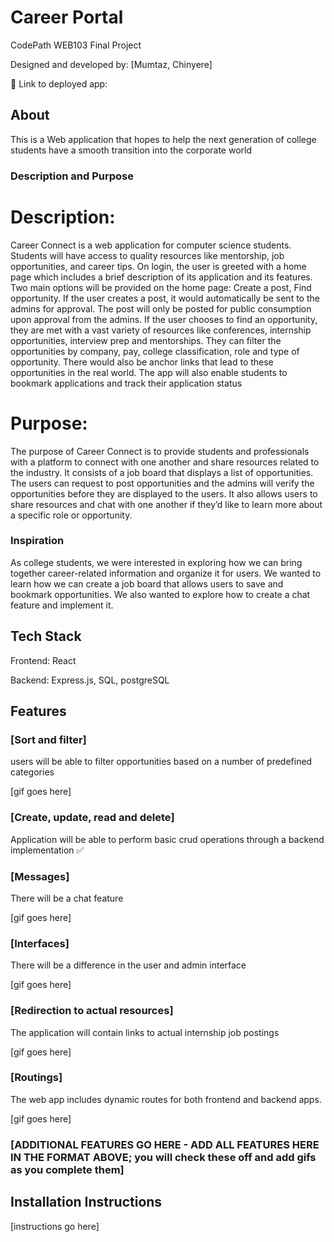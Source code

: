 # Career Portal

CodePath WEB103 Final Project

Designed and developed by: [Mumtaz, Chinyere]

🔗 Link to deployed app:

## About
This is a Web application that hopes to help the next generation of college students have a smooth transition into the corporate world

### Description and Purpose
# Description:
Career Connect is a web application for computer science students. Students will have access to quality resources like mentorship, job opportunities, and career tips.
On login, the user is greeted with a home page which includes a brief description of its application and its features. Two main options will be provided on the home page: Create a post, Find opportunity.
If the user creates a post, it would automatically be sent to the admins for approval. The post will only be posted for public consumption upon approval from the admins.
If the user chooses to find an opportunity, they are met with a vast variety of resources like conferences, internship opportunities, interview prep and mentorships. They can filter the opportunities by company, pay, college classification, role and type of opportunity. There would also be anchor links that lead to these opportunities in the real world.
The app will also enable students to bookmark applications and track their application status

# Purpose: 
The purpose of Career Connect is to provide students and professionals with a platform to connect with one another and share resources related to the industry. It consists of a job board that displays a list of opportunities. The users can request to post opportunities and the admins will verify the opportunities before they are displayed to the users. It also allows users to share resources and chat with one another if they’d like to learn more about a specific role or opportunity. 

### Inspiration

As college students, we were interested in exploring how we can bring together career-related information and organize it for users. We wanted to learn how we can create a job board that allows users to save and bookmark opportunities. We also wanted to explore how to create a chat feature and implement it.


## Tech Stack

Frontend: React

Backend: Express.js, SQL, postgreSQL

## Features

### [Sort and filter]

users will be able to filter opportunities based on a number of predefined categories

[gif goes here]

### [Create, update, read and delete]

Application will be able to perform basic crud operations through a backend implementation ✅ 




### [Messages]

There will be a chat feature

[gif goes here]

### [Interfaces]

There will be a difference in the user and admin interface

[gif goes here]

### [Redirection to actual resources]

The application will contain links to actual internship job postings

[gif goes here]

### [Routings]

The web app includes dynamic routes for both frontend and backend apps.

[gif goes here]



### [ADDITIONAL FEATURES GO HERE - ADD ALL FEATURES HERE IN THE FORMAT ABOVE; you will check these off and add gifs as you complete them]

## Installation Instructions

[instructions go here]
